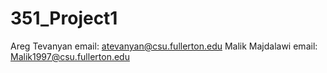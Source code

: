 # 351_Project1

Areg Tevanyan  	email: atevanyan@csu.fullerton.edu 
Malik Majdalawi	email: Malik1997@csu.fullerton.edu
